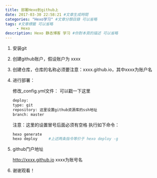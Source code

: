 ```yaml
---
title: 部署Hexo到github上
date: 2017-03-30 22:58:21 #文章生成時間
categories: "Hexo学习" #文章分類目錄 可以省略
tags: #文章標籤 可以省略
     - Hexo
description: Hexo 静态博客 学习 #你對本頁的描述 可以省略
---
```


1. 安装git

2. 创建github账户，假设账户为 xxxx

3. 创建仓库，仓库的名称必须要注意：xxxx.github.io，其中xxxx为账户名

4. 进行部署：

    修改_config.yml文件： 可以戳一下这里

    ``` bash
    deploy:
    type: git
    repository: 这里设置github资源库的ssh地址
    branch: master
    ```

    注意：这里的设置冒号后面必须有空格
    执行如下命令：

    ``` bash
    hexo generate
    hexo deploy     #上述两条指令等价于 hexo deploy -g
    ```

5. github门户地址

     http://xxxx.github.io    xxxx为账号名

6. 谢谢观看！
